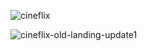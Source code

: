 ![cineflix](https://github.com/aslan-asilon31/cineflix_laravel10/assets/116990574/bfe8f4b4-cc9b-4196-b378-294cbca2760e)

![cineflix-old-landing-update1](https://github.com/aslan-asilon31/cineflix_laravel10/assets/116990574/3488ed45-3872-4426-bed6-737819d2d62e)
